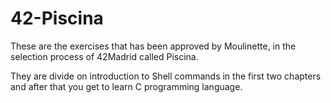 # 42-Piscina

These are the exercises that has been approved by Moulinette, in the selection process of 42Madrid called Piscina.

They are divide on introduction to Shell commands in the first two chapters and after that you get to learn C programming language.
